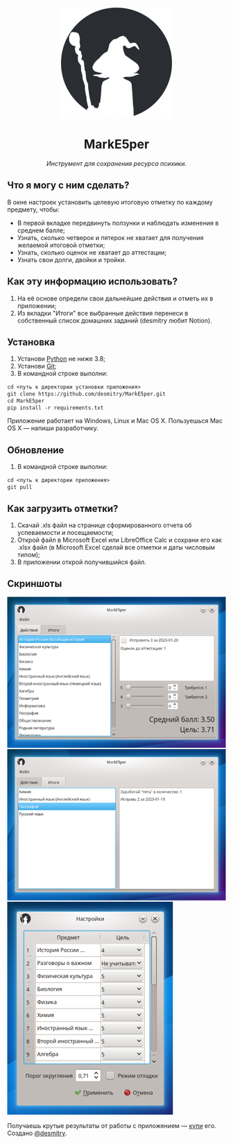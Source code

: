 <p align="center">
    <img src="/src/icon.png" width="256">
</p>
<h1 align="center">MarkE5per</h1>
<p align="center"><i>Инструмент для сохранения ресурса психики.</i></p>

## Что я могу с ним сделать?
В окне настроек установить целевую итоговую отметку по каждому предмету, чтобы:
- В первой вкладке передвинуть ползунки и наблюдать изменения в среднем балле;
- Узнать, сколько четверок и пятерок не хватает для получения желаемой итоговой отметки;
- Узнать, сколько оценок не хватает до аттестации;
- Узнать свои долги, двойки и тройки.
## Как эту информацию использовать?
1. На её основе определи свои дальнейшие действия и отметь их в приложении;
2. Из вкладки "Итоги" все выбранные действия перенеси в собственный список домашних заданий (desmitry любит Notion).
## Установка
1. Установи [Python](https://www.python.org/downloads/) не ниже 3.8;
2. Установи [Git](https://git-scm.com/download/win);
3. В командной строке выполни:
```
cd <путь к директории установки приложения>
git clone https://github.com/desmitry/MarkE5per.git
cd MarkE5per
pip install -r requirements.txt
```
Приложение работает на Windows, Linux и Mac OS X. Пользуешься Mac OS X — напиши разработчику.
## Обновление
1. В командной строке выполни:
```
cd <путь к директории приложения>
git pull
```
## Как загрузить отметки?
1. Скачай .xls файл на странице сформированного отчета об успеваемости и посещаемости;
2. Открой файл в Microsoft Excel или LibreOffice Calc и сохрани его как .xlsx файл (в Microsoft Excel сделай все отметки и даты числовым типом);
3. В приложении открой получившийся файл.
## Скриншоты

<img src="/screenshot_1.png"><img src="/screenshot_3.png"><img src="/screenshot_2.png">

Получаешь крутые результаты от работы с приложением — [купи](https://t.me/desmitry) его.
Создано [@desmitry](https://t.me/desmitry).
